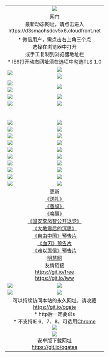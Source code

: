 ﻿<table>
  <tr></tr>
  <tr><td colspan=2 align=center><img src="https://cloud.githubusercontent.com/assets/11880933/13434984/f430fae2-e012-11e5-814f-c2df1e82b247.jpg" /></td></tr>
  <tr><td colspan=2 align=center>网门<br>最新动态网址，请点击进入
<br>https://d3smaohsdcv5x6.cloudfront.net
    </td>
  </tr>
  <tr>
    <td colspan=2 align=center>* 微信用户，需点击右上角三个点<br>选择在浏览器中打开<br>或手工复制到浏览器地址栏
    <br>* IE6打开动态网址须在选项中勾选TLS 1.0</td>
  </tr>
  <tr>
    <td rowspan=2><a href="https://d3smaohsdcv5x6.cloudfront.net/ogUP.aspx?name=11DKC.mp4&list=11DKC" target="_blank"><img src="https://d3smaohsdcv5x6.cloudfront.net/Up/11DKC1.jpg" /></a></td> 
    <td><div><a href="https://d3smaohsdcv5x6.cloudfront.net/ogUP.aspx?name=LRWS.mp4&list=LRWS" target="_blank"><img src="https://d3smaohsdcv5x6.cloudfront.net/Up/LRWS.jpg" /></a></td>
   </tr>
  <tr>
    <td><a href="https://d3smaohsdcv5x6.cloudfront.net/ogNiceVedio.aspx" target="_blank"><img src="https://d3smaohsdcv5x6.cloudfront.net/Up/11TGKDY.jpg" /></a></td>
  </tr>
  <tr>
    <td><a href="https://d3smaohsdcv5x6.cloudfront.net/ogUP.aspx?name=JQR.mp4&count=2" target="_blank"><img src="https://d3smaohsdcv5x6.cloudfront.net/Up/JQR.jpg" /></a></td>   
    <td rowspan=2><a href="https://d3smaohsdcv5x6.cloudfront.net/ogUP.aspx?name=JP.mp4&count=9" target="_blank"><img src="https://d3smaohsdcv5x6.cloudfront.net/Up/JP.jpg" /></td>
  </tr>
  <tr>
    <td><a href="https://d3smaohsdcv5x6.cloudfront.net/ogUP.aspx?name=WH.mp4" target="_blank"><img src="https://d3smaohsdcv5x6.cloudfront.net/Up/WH.jpg" /></a></td>
  </tr>
  <tr>
    <td><a href="https://d3smaohsdcv5x6.cloudfront.net/ogUP.aspx?name=SSZJ.mp4&list=SSZJ" target="_blank"><img src="https://d3smaohsdcv5x6.cloudfront.net/Up/SSZJ.jpg" /></a></td>
    <td><a href="https://d3smaohsdcv5x6.cloudfront.net/ogUP.aspx?name=1XQK.mp4&count=13" target="_blank"><img src="https://d3smaohsdcv5x6.cloudfront.net/Up/1XQK.jpg" /></a</td>
  </tr>
  <tr>
    <td><a href="https://d3smaohsdcv5x6.cloudfront.net/ogUP.aspx?name=ZY.mp4&count=2015|16" target="_blank"><img src="https://d3smaohsdcv5x6.cloudfront.net/Up/ZY.jpg" /></a</td>
    <td><a href="https://d3smaohsdcv5x6.cloudfront.net/ogUP.aspx?name=XTFY.mp4&count=B|2,A|24" target="_blank"><img src="https://d3smaohsdcv5x6.cloudfront.net/Up/XTFY.jpg" /></a></td>
  </tr>
  <tr height="40">
  </tr>
  <tr>
    <td><a href="https://d3smaohsdcv5x6.cloudfront.net/ogUP.aspx?name=4SQQ.mp4&list=4SQQ" target="_blank"><img src="https://d3smaohsdcv5x6.cloudfront.net/Up/4SQQ0.jpg"/></a></td>
    <td><a href="https://d3smaohsdcv5x6.cloudfront.net/ogUP.aspx?name=4SHQ.mp4&list=4SHQ" target="_blank"><img src="https://d3smaohsdcv5x6.cloudfront.net/Up/4SHQ0.jpg"/></a></td>
  </tr>
  <tr>
    <td><a href="https://d3smaohsdcv5x6.cloudfront.net/ogUP.aspx?name=4SZG.mp4&list=4SZG" target="_blank"><img src="https://d3smaohsdcv5x6.cloudfront.net/Up/4SZG0.jpg"/></a></td>
    <td><a href="https://d3smaohsdcv5x6.cloudfront.net/ogUP.aspx?name=4SDJ.mp4&list=4SDJ" target="_blank"><img src="https://d3smaohsdcv5x6.cloudfront.net/Up/4SDJ0.jpg"/></a></td>
  </tr>
  <tr>
    <td><a href="https://d3smaohsdcv5x6.cloudfront.net/ogUP.aspx?name=4SGX.mp4&list=4SGX" target="_blank"><img src="https://d3smaohsdcv5x6.cloudfront.net/Up/4SGX0.jpg"/></a></td>
    <td><a href="https://d3smaohsdcv5x6.cloudfront.net/ogUP.aspx?name=4SHD.mp4&list=4SHD" target="_blank"><img src="https://d3smaohsdcv5x6.cloudfront.net/Up/4SHD0.jpg"/></a></td>
  </tr>
  <tr>
    <td><a href="https://d3smaohsdcv5x6.cloudfront.net/ogUP.aspx?name=4CTX.mp4&list=4CTX" target="_blank"><img src="https://d3smaohsdcv5x6.cloudfront.net/Up/4CTX0.jpg"/></a></td>
    <td><a href="https://d3smaohsdcv5x6.cloudfront.net/ogUP.aspx?name=4CWZ.mp4&list=4CWZ" target="_blank"><img src="https://d3smaohsdcv5x6.cloudfront.net/Up/4CWZ0.jpg"/></a></td>
  </tr>
  <tr>
    <td><a href="https://d3smaohsdcv5x6.cloudfront.net/onUP.aspx?name=https://d1pog55izwmvoe.cloudfront.net/" target="_blank"><img src="https://d3smaohsdcv5x6.cloudfront.net/Up/0DTW.jpg"/></a></td>
    <td><a href="https://d3smaohsdcv5x6.cloudfront.net/onUP.aspx?name=https://d240ns8up8earz.cloudfront.net/acenter/" target="_blank"><img src="https://d3smaohsdcv5x6.cloudfront.net/Up/0TDW.jpg" /></a></td>
  </tr>
  <tr>
    <td><a href="https://d3smaohsdcv5x6.cloudfront.net/onUP.aspx?name=https://d4508d6vomz2p.cloudfront.net/gb/nsc413.htm" target="_blank"><img src="https://d3smaohsdcv5x6.cloudfront.net/Up/0DJY.jpg" /></a></td>
    <td><a href="https://d3smaohsdcv5x6.cloudfront.net/onUP.aspx?name=https://dilo7bqpjb57y.cloudfront.net/xtr/gb/prog204.html" target="_blank"><img src="https://d3smaohsdcv5x6.cloudfront.net/Up/0XTR.jpg" /></a></td>
  </tr>
  <tr>
    <td><a href="https://d3smaohsdcv5x6.cloudfront.net/onUP.aspx?name=https://d3aj00iefsmfgc.cloudfront.net/" target="_blank"><img src="https://d3smaohsdcv5x6.cloudfront.net/Up/0MHW.jpg" /></a></td>
    <td><a href="https://d3smaohsdcv5x6.cloudfront.net/onUP.aspx?name=https://d20wz7qt14x5d2.cloudfront.net/" target="_blank"><img src="https://d3smaohsdcv5x6.cloudfront.net/Up/0ZJW.jpg" /></a></td>
  </tr>
  <tr>
    <td><a href="https://d3smaohsdcv5x6.cloudfront.net/ogUP.aspx?name=0FG.zip" target="_blank"><img src="https://d3smaohsdcv5x6.cloudfront.net/Up/0FG.jpg" /></a></td>
    <td><a href="https://d3smaohsdcv5x6.cloudfront.net/ogUP.aspx?name=0FGA.apk" target="_blank"><img src="https://d3smaohsdcv5x6.cloudfront.net/Up/0FGA.jpg" /></a></td>
  </tr>
  <tr>
    <td><a href="https://d3smaohsdcv5x6.cloudfront.net/ogUP.aspx?name=0U.zip" target="_blank"><img src="https://d3smaohsdcv5x6.cloudfront.net/Up/0U.jpg" /></a></td>
    <td><a href="https://d3smaohsdcv5x6.cloudfront.net/ogUP.aspx?name=0UA.apk" target="_blank"><img src="https://d3smaohsdcv5x6.cloudfront.net/Up/0UA.jpg" /></a></td>
  </tr>
  <tr>
    <td><a href="https://d3smaohsdcv5x6.cloudfront.net/ogUP.aspx?name=0iPPOTV.zip" target="_blank"><img src="https://d3smaohsdcv5x6.cloudfront.net/Up/0iPPOTV.jpg" /></a></td>
    <td><a href="https://d3smaohsdcv5x6.cloudfront.net/ogUP.aspx?name=0iNTD.apk" target="_blank"><img src="https://d3smaohsdcv5x6.cloudfront.net/Up/0iNTD.jpg" /></a></td>
  </tr>
  <tr>
    <td colspan=2 align=center>更新<br>
      <a href="https://d3smaohsdcv5x6.cloudfront.net/ogUP.aspx?name=4ESL.mp4" target="_blank">《送礼》</a><br>
      <a href="https://d3smaohsdcv5x6.cloudfront.net/ogUP.aspx?name=4ESY.mp4" target="_blank">《善缘》</a><br>
      <a href="https://d3smaohsdcv5x6.cloudfront.net/ogUP.aspx?name=4EHX.mp4" target="_blank">《唤醒》</a><br>
      <a href="https://d3smaohsdcv5x6.cloudfront.net/ogUP.aspx?name=4LFZ.mp4" target="_blank">《国安李凤智公开退党》</a><br>
      <a href="https://d3smaohsdcv5x6.cloudfront.net/ogUP.aspx?name=4DDZHDCS.mp4" target="_blank">《大地震后的沉思》</a><br>
      <a href="https://d3smaohsdcv5x6.cloudfront.net/ogUP.aspx?name=11ZYZG0.mp4" target="_blank">《自由中国》预告片</a><br>
      <a href="https://d3smaohsdcv5x6.cloudfront.net/ogUP.aspx?name=11XR.mp4" target="_blank">《血刃》预告片</a><br>
      <a href="https://d3smaohsdcv5x6.cloudfront.net/ogUP.aspx?name=11NYZX.mp4&count=2" target="_blank">《难以置信》预告片</a><br>
      <a href="https://d3smaohsdcv5x6.cloudfront.net/onUP.aspx?name=https://www.minghui.org/" target="_blank">明慧网</a><br>
      友情链接<br>
      <a href="https://d3smaohsdcv5x6.cloudfront.net/onUP.aspx?name=https://git.io/free" target="_blank">https://git.io/free</a><br>
      <a href="https://d3smaohsdcv5x6.cloudfront.net/onUP.aspx?name=https://git.io/jww" target="_blank">https://git.io/jww</a></td>
    </td>
  </tr>
  <tr>
    <td><a href="https://d3smaohsdcv5x6.cloudfront.net/ogNice.aspx" target="_blank"><img src="https://d3smaohsdcv5x6.cloudfront.net/Up/0WCYY.jpg" /></a></td>
    <td><a href="https://d3smaohsdcv5x6.cloudfront.net/onCO.aspx?ob=600事物&op=增删改&args=WH1~%23类型6新闻%7c%23类型6评论&mode=" target="_blank"><img src="https://d3smaohsdcv5x6.cloudfront.net/Up/0WZTT.jpg" /></a></td> 
  </tr>
  <tr>
    <td><a href="https://d3smaohsdcv5x6.cloudfront.net/ogDY.aspx" target="_blank"><img src="https://d3smaohsdcv5x6.cloudfront.net/Up/0FK.jpg" /></a></td>
    <td><a href="https://d3smaohsdcv5x6.cloudfront.net/ogST.aspx" target="_blank"><img src="https://d3smaohsdcv5x6.cloudfront.net/Up/0ST.jpg" /></a></td> 
  </tr>
  <tr>
    <td colspan=2 align=center>可以持续访问本站的永久网址，请收藏<br/><a href="https://git.io/ogate" target="_blank">https://git.io/ogate</a><br/>* http后一定要跟s<br/>* 不支持IE 6、7、8，可选用<a href="https://d3smaohsdcv5x6.cloudfront.net/ogUP.aspx?name=0ChromePortable.zip">Chrome</a><br/><a href="https://d3smaohsdcv5x6.cloudfront.net/Up/0WMGDL2.png" target="_blank"><img src="https://d3smaohsdcv5x6.cloudfront.net/Up/0WMGD2.png"/></a></td>
  </tr>
  <tr>
    <td colspan=2 align=center><a href="https://d3smaohsdcv5x6.cloudfront.net/ogUP.aspx?name=0oGate.apk" target="_blank"><img src="https://cloud.githubusercontent.com/assets/11880933/13720399/75e143ee-e842-11e5-9f0a-1421f423c80f.jpg" /></a><br>安卓版下载网址<br><a href="https://git.io/ogatea">https://git.io/ogatea</a></td>
  </tr>
  <!--tr>
    <td colspan=2 align=center>可能失效的动态网址
    </td>
  </tr-->
</table>
